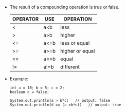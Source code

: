- The result of a compounding operation is true or false.

    | OPERATOR | USE   | OPERATION       |
    |----------|-------|-----------------|
    |   <      | a<b   | less            |
    |   >      | a>b   | higher          |
    |   <=     | a<=b  | less or equal   |
    |   >=     | a>=b  | higher or equal |
    |   ==     | a==b  | equal           |
    |   !=     | a!=b  | different       |

- Example:
    ```
    int a = 10; b = 5; c = 2;
    boolean d = false;

    System.out.println(a > b*c)   // output: false
    System.out.println(d == (a >b*c))   // output: true
    ```